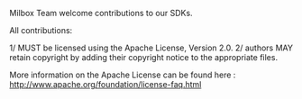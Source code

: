 Milbox Team welcome contributions to our SDKs.

All contributions:

1/ MUST be licensed using the Apache License, Version 2.0.
2/ authors MAY retain copyright by adding their copyright notice to the appropriate files.

More information on the Apache License can be found here : <http://www.apache.org/foundation/license-faq.html>
